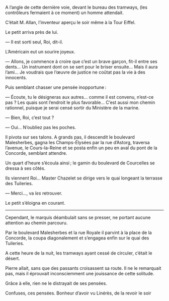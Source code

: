 A l’angle de cette dernière voie, devant le bureau des tramways, (les
contrôleurs fermaient à ce moment) un homme attendait.

C’était M. Allan, l’inventeur aperçu le soir même à la Tour Eiffel.

Le petit arriva près de lui.

— Il est sorti seul, Roi, dit-il.

L’Américain eut un sourire joyeux.

— Allons, je commence à croire que c’est un brave garçon, fit-il entre ses
dents… Un instrument dont on se sert pour le briser ensuite… Mais il
aura l’ami… Je voudrais que l’œuvre de justice ne coûtat pas la vie à des
innocents.

Puis semblant chasser une pensée inopportune :

— Écoute, tu le désigneras aux autres… comme il est convenu, n’est-ce pas ?
Les quais sont l’endroit le plus favorable… C’est aussi mon chemin rationnel, puisque je serai censé sortir du Ministère de la marine.

— Bien, Roi, c’est tout ?

— Oui… N’oubliez pas les poches.

Il pivota sur ses talons. A grands pas, il descendit le boulevard Malesherbes, gagna les Champs-Élysées par la rue d’Astorg, traversa l’avenue, le Cours-la-Reine et se posta enfin un peu en aval du pont de la Concorde, semblant
attendre.

Un quart d’heure s’écoula ainsi ; le gamin du boulevard de Courcelles se dressa
à ses côtés.

Ils viennent Roi… Master Chazelet se dirige vers le quai longeant la
terrasse des Tuileries.

— Merci…, va _les_ retrouver.

Le petit s’éloigna en courant.

-----

Cependant, le marquis déambulait sans se presser, ne portant aucune attention
au chemin parcouru.

Par le boulevard Malesherbes et la rue Royale il parvint à la place de la
Concorde, la coupa diagonalement et s’engagea enfin sur le quai des Tuileries.

A cette heure de la nuit, les tramways ayant cessé de circuler, c’était le
désert.

Pierre allait, sans que des passants croisassent sa route. Il ne le
remarquait pas, mais il éprouvait inconsciemment une jouissance de cette solitude.

Grâce à elle, rien ne le distrayait de ses pensées.

Confuses, ces pensées. Bonheur d’avoir vu Linérès, de la revoir le soir
